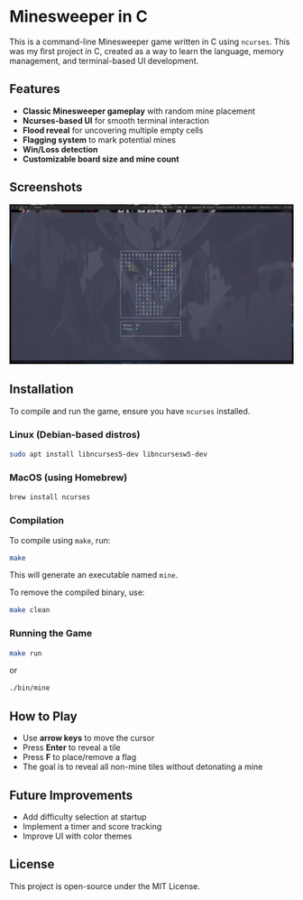 # Minesweeper in C

This is a command-line Minesweeper game written in C using `ncurses`. This was my first project in C, created as a way to learn the language, memory management, and terminal-based UI development.

## Features

- **Classic Minesweeper gameplay** with random mine placement
- **Ncurses-based UI** for smooth terminal interaction
- **Flood reveal** for uncovering multiple empty cells
- **Flagging system** to mark potential mines
- **Win/Loss detection**
- **Customizable board size and mine count**

## Screenshots
<img src="assets/screenshot.png" alt="Minesweeper Gameplay" width="1000">

## Installation

To compile and run the game, ensure you have `ncurses` installed.

### Linux (Debian-based distros)

```sh
sudo apt install libncurses5-dev libncursesw5-dev
```

### MacOS (using Homebrew)

```sh
brew install ncurses
```

### Compilation

To compile using `make`, run:

```sh
make
```

This will generate an executable named `mine`.

To remove the compiled binary, use:

```sh
make clean
```

### Running the Game

```sh
make run
```

or

```sh
./bin/mine
```

## How to Play

- Use **arrow keys** to move the cursor
- Press **Enter** to reveal a tile
- Press **F** to place/remove a flag
- The goal is to reveal all non-mine tiles without detonating a mine

## Future Improvements

- Add difficulty selection at startup
- Implement a timer and score tracking
- Improve UI with color themes

## License

This project is open-source under the MIT License.

